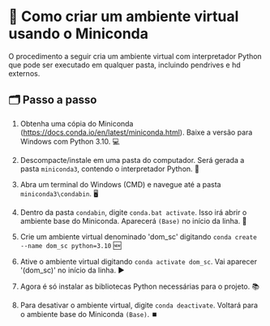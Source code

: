 # 🐍 Como criar um ambiente virtual usando o Miniconda 

O procedimento a seguir cria um ambiente virtual com interpretador Python que pode ser executado em qualquer pasta, incluindo pendrives e hd externos.
 
## 🗂️ Passo a passo

1) Obtenha uma cópia do Miniconda (https://docs.conda.io/en/latest/miniconda.html). Baixe a versão para Windows com Python 3.10. 💻

2) Descompacte/instale em uma pasta do computador. Será gerada a pasta `miniconda3`, contendo o interpretador Python. 📁

3) Abra um terminal do Windows (CMD) e navegue até a pasta `miniconda3\condabin`. 🖥 

4) Dentro da pasta `condabin`, digite `conda.bat activate`. Isso irá abrir o ambiente base do Miniconda. Aparecerá `(Base)` no início da linha. 🐍

5) Crie um ambiente virtual denominado 'dom_sc' digitando `conda create --name dom_sc python=3.10` 🆕

6) Ative o ambiente virtual digitando `conda activate dom_sc`. Vai aparecer '(dom_sc)' no início da linha. ▶️

7) Agora é só instalar as bibliotecas Python necessárias para o projeto. 📚

8) Para desativar o ambiente virtual, digite `conda deactivate`. Voltará para o ambiente base do Miniconda `(Base)`. ⏹️
